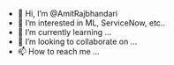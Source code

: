 - 👋 Hi, I’m @AmitRajbhandari
- 👀 I’m interested in ML, ServiceNow, etc..
- 🌱 I’m currently learning ...
- 💞️ I’m looking to collaborate on ...
- 📫 How to reach me ...

<!---
AmitRajbhandari/AmitRajbhandari is a ✨ special ✨ repository because its `README.md` (this file) appears on your GitHub profile.
You can click the Preview link to take a look at your changes.
--->

